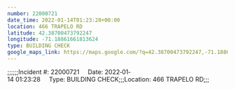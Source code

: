 ```yaml
---
number: 22000721
date_time: 2022-01-14T01:23:28+00:00
location: 466 TRAPELO RD
latitude: 42.38700473792247
longitude: -71.18861661813624
type: BUILDING CHECK
google_maps_link: https://maps.google.com/?q=42.38700473792247,-71.18861661813624
---
```


;;;;;;Incident #: 22000721     Date: 2022‐01‐14 01:23:28     Type: BUILDING CHECK;;;Location: 466 TRAPELO RD;;;
